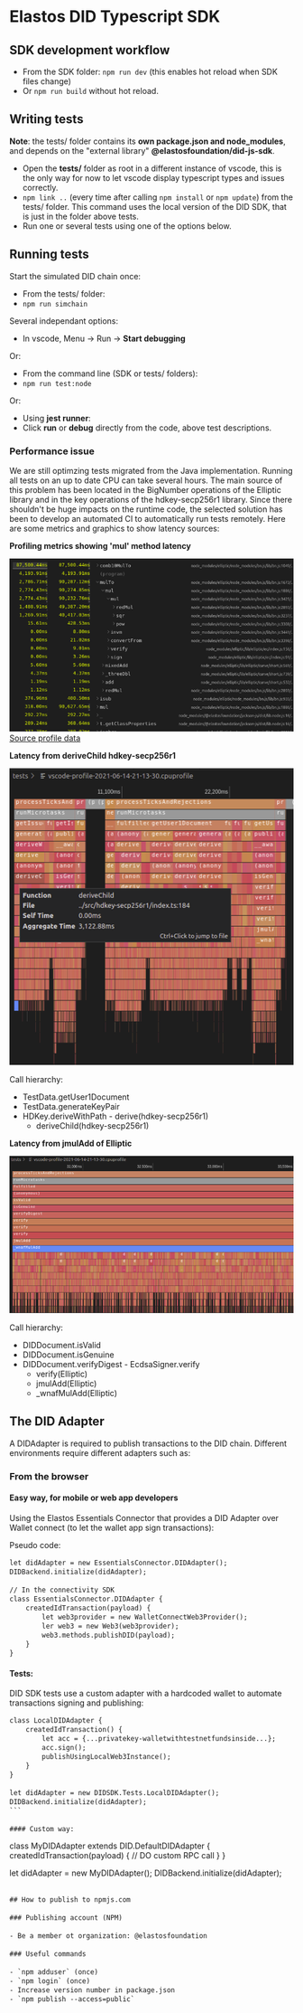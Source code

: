 # Elastos DID Typescript SDK

## SDK development workflow

- From the SDK folder: `npm run dev` (this enables hot reload when SDK files change)
- Or `npm run build` without hot reload.

## Writing tests

**Note**: the tests/ folder contains its **own package.json and node_modules**, and depends on the "external library" **@elastosfoundation/did-js-sdk**.

- Open the **tests/** folder as root in a different instance of vscode, this is the only way for now to let vscode display typescript types and issues correctly.
- `npm link ..` (every time after calling `npm install` or `npm update`) from the tests/ folder. This command uses the local version of the DID SDK, that is just in the folder above tests.
- Run one or several tests using one of the options below.

## Running tests

Start the simulated DID chain once:

- From the tests/ folder:
- `npm run simchain`

Several independant options:

- In vscode, Menu -> Run -> **Start debugging**

Or:

- From the command line (SDK or tests/ folders):
- `npm run test:node`

Or:

- Using **jest runner**:
- Click **run** or **debug** directly from the code, above test descriptions.

### Performance issue

We are still optimzing tests migrated from the Java implementation. Running all tests on an up to date CPU can take several hours. The main source of this problem has been located in the BigNumber operations of the Elliptic library and in the key operations of the hdkey-secp256r1 library. Since there shouldn't be huge impacts on the runtime code, the selected solution has been to develop an automated CI to automatically run tests remotely. Here are some metrics and graphics to show latency sources:

**Profiling metrics showing 'mul' method latency**

![Metrics](tests/img/perf_issue_metrics.png)
[Source profile data](tests/vscode-profile-2021-06-14-21-13-30.cpuprofile)

**Latency from deriveChild hdkey-secp256r1**

![Metrics](tests/img/perf_issue_test_1.png)

Call hierarchy:
 - TestData.getUser1Document
  - TestData.generateKeyPair
   - HDKey.deriveWithPath
    - derive(hdkey-secp256r1)
     - deriveChild(hdkey-secp256r1)


**Latency from jmulAdd of Elliptic**

![Metrics](tests/img/perf_issue_test_2.png)

Call hierarchy:
 - DIDDocument.isValid
  - DIDDocument.isGenuine
   - DIDDocument.verifyDigest 
    - EcdsaSigner.verify
     - verify(Elliptic)
      - jmulAdd(Elliptic)
       - \_wnafMulAdd(Elliptic)


## The DID Adapter

A DIDAdapter is required to publish transactions to the DID chain. Different environments require different adapters such as:

### From the browser

#### Easy way, for mobile or web app developers

Using the Elastos Essentials Connector that provides a DID Adapter over Wallet connect (to let
the wallet app sign transactions):

Pseudo code:

```
let didAdapter = new EssentialsConnector.DIDAdapter();
DIDBackend.initialize(didAdapter);

// In the connectivity SDK
class EssentialsConnector.DIDAdapter {
    createdIdTransaction(payload) {
        let web3provider = new WalletConnectWeb3Provider();
        ler web3 = new Web3(web3provider);
        web3.methods.publishDID(payload);
    }
}
```

#### Tests:

DID SDK tests use a custom adapter with a hardcoded wallet to automate transactions signing
and publishing:

````
class LocalDIDAdapter {
    createdIdTransaction() {
        let acc = {...privatekey-walletwithtestnetfundsinside...};
        acc.sign();
        publishUsingLocalWeb3Instance();
    }
}

let didAdapter = new DIDSDK.Tests.LocalDIDAdapter();
DIDBackend.initialize(didAdapter);
```

#### Custom way:

````
class MyDIDAdapter extends DID.DefaultDIDAdapter {
    createdIdTransaction(payload) {
        // DO custom RPC call
    }
}

let didAdapter = new MyDIDAdapter();
DIDBackend.initialize(didAdapter);
```

## How to publish to npmjs.com

### Publishing account (NPM)

- Be a member ot organization: @elastosfoundation

### Useful commands

- `npm adduser` (once)
- `npm login` (once)
- Increase version number in package.json
- `npm publish --access=public`